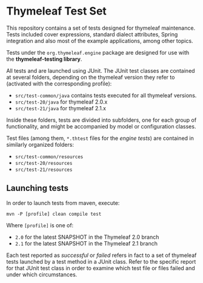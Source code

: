 
Thymeleaf Test Set
==================

This repository contains a set of tests designed for thymeleaf maintenance. Tests included cover expressions, standard dialect attributes, Spring integration and also most of the example applications, among other topics.

Tests under the `org.thymeleaf.engine` package are designed for use with the **thymeleaf-testing library**.

All tests and are launched using JUnit. The JUnit test classes are contained at several folders, depending on the thymeleaf version they refer to (activated with the corresponding profile):

   * `src/test-common/java` contains tests executed for all thymeleaf versions.
   * `src/test-20/java` for thymeleaf 2.0.x
   * `src/test-21/java` for thymeleaf 2.1.x

Inside these folders, tests are divided into subfolders, one for each group of functionality, and might be accompanied by model or configuration classes.

Test files (among them, `*.thtest` files for the *engine tests*) are contained in similarly organized folders:

   * `src/test-common/resources`
   * `src/test-20/resources`
   * `src/test-21/resources`


Launching tests
---------------

In order to launch tests from maven, execute:

```
mvn -P [profile] clean compile test
```

Where `[profile]` is one of:

   * `2.0` for the latest SNAPSHOT in the Thymeleaf 2.0 branch
   * `2.1` for the latest SNAPSHOT in the Thymeleaf 2.1 branch

Each test reported as *successful* or *failed* refers in fact to a set of thymeleaf tests launched by a test method in a JUnit class. Refer to the specific report for that JUnit test class in order to examine which test file or files failed and under which circumstances.

 
 
